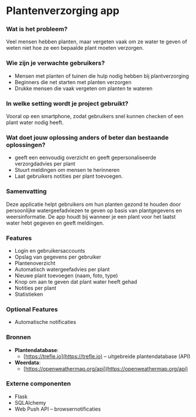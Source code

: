 # Plantenverzorging app

### Wat is het probleem?
Veel mensen hebben planten, maar vergeten vaak om ze water te geven of weten niet hoe ze een bepaalde plant moeten verzorgen.

### Wie zijn je verwachte gebruikers?
- Mensen met  planten of tuinen die hulp nodig hebben bij plantverzorging
- Beginners die net starten met planten verzorgen
- Drukke mensen die vaak vergeten om planten te wateren

### In welke setting wordt je project gebruikt?
Vooral op een smartphone, zodat gebruikers snel kunnen checken of een plant water nodig heeft.

### Wat doet jouw oplossing anders of beter dan bestaande oplossingen?
- geeft een eenvoudig overzicht en geeft gepersonaliseerde verzorgdadvies per plant
- Stuurt meldingen om mensen te herinneren
- Laat gebruikers notities per plant toevoegen.

### Samenvatting
Deze applicatie helpt gebruikers om hun planten gezond te houden door persoonlijke watergeefadviezen te geven op basis van plantgegevens en weersinformatie. De app houdt bij wanneer je een plant voor het laatst water hebt gegeven en geeft meldingen.

### Features
- Login en gebruikersaccounts
- Opslag van gegevens per gebruiker
- Plantenoverzicht
- Automatisch watergeefadvies per plant
- Nieuwe plant toevoegen (naam, foto, type)
- Knop om aan te geven dat plant water heeft gehad
- Notities per plant
- Statistieken

### Optional Features
- Automatische notificaties


### Bronnen
- **Plantendatabase**:  
  - [https://trefle.io](https://trefle.io) – uitgebreide plantendatabase (API)
- **Weerdata**:
  - [https://openweathermap.org/api](https://openweathermap.org/api)

### Externe componenten
  - Flask
  - SQLAlchemy
  - Web Push API – browsernotificaties
